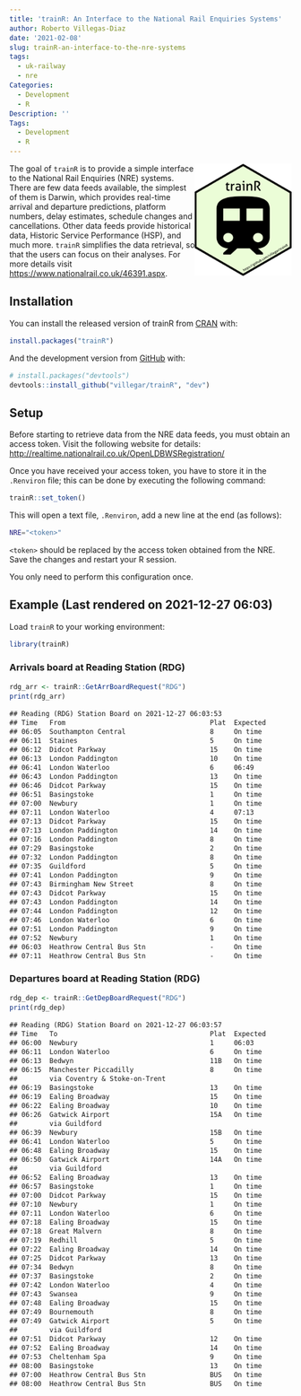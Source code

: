 ```yaml
---
title: 'trainR: An Interface to the National Rail Enquiries Systems'
author: Roberto Villegas-Diaz
date: '2021-02-08'
slug: trainR-an-interface-to-the-nre-systems
tags:
  - uk-railway
  - nre
Categories:
  - Development
  - R
Description: ''
Tags:
  - Development
  - R
---
```


<img src="https://raw.githubusercontent.com/villegar/trainR/main/inst/images/logo.png" alt="logo" align="right" height=200px/>

The goal of `trainR` is to provide a simple interface to the 
National Rail Enquiries (NRE) systems. There are few data feeds 
available, the simplest of them is Darwin, which provides real-time 
arrival and departure predictions, platform numbers, delay estimates, 
schedule changes and cancellations. Other data feeds provide historical 
data, Historic Service Performance (HSP), and much more. `trainR` 
simplifies the data retrieval, so that the users can focus on their 
analyses. For more details visit 
https://www.nationalrail.co.uk/46391.aspx.

## Installation

You can install the released version of trainR from [CRAN](https://CRAN.R-project.org) with:

``` r
install.packages("trainR")
```

And the development version from [GitHub](https://github.com/) with:

``` r
# install.packages("devtools")
devtools::install_github("villegar/trainR", "dev")
```

## Setup
Before starting to retrieve data from the NRE data feeds, you must obtain an access token. 
Visit the following website for details: http://realtime.nationalrail.co.uk/OpenLDBWSRegistration/

Once you have received your access token, you have to store it in the `.Renviron` file; this can be 
done by executing the following command:


```r
trainR::set_token()
```

This will open a text file, `.Renviron`, add a new line at the end (as follows):

```bash
NRE="<token>"
```

`<token>` should be replaced by the access token obtained from the NRE. Save the changes and restart 
your R session.

You only need to perform this configuration once.

## Example (Last rendered on 2021-12-27 06:03)

Load `trainR` to your working environment:

```r
library(trainR)
```

### Arrivals board at Reading Station (RDG)


```r
rdg_arr <- trainR::GetArrBoardRequest("RDG")
print(rdg_arr)
```

```
## Reading (RDG) Station Board on 2021-12-27 06:03:53
## Time   From                                    Plat  Expected
## 06:05  Southampton Central                     8     On time
## 06:11  Staines                                 5     On time
## 06:12  Didcot Parkway                          15    On time
## 06:13  London Paddington                       10    On time
## 06:41  London Waterloo                         6     06:49
## 06:43  London Paddington                       13    On time
## 06:46  Didcot Parkway                          15    On time
## 06:51  Basingstoke                             1     On time
## 07:00  Newbury                                 1     On time
## 07:11  London Waterloo                         4     07:13
## 07:13  Didcot Parkway                          15    On time
## 07:13  London Paddington                       14    On time
## 07:16  London Paddington                       8     On time
## 07:29  Basingstoke                             2     On time
## 07:32  London Paddington                       8     On time
## 07:35  Guildford                               5     On time
## 07:41  London Paddington                       9     On time
## 07:43  Birmingham New Street                   8     On time
## 07:43  Didcot Parkway                          15    On time
## 07:43  London Paddington                       14    On time
## 07:44  London Paddington                       12    On time
## 07:46  London Waterloo                         6     On time
## 07:51  London Paddington                       9     On time
## 07:52  Newbury                                 1     On time
## 06:03  Heathrow Central Bus Stn                -     On time
## 07:11  Heathrow Central Bus Stn                -     On time
```

### Departures board at Reading Station (RDG)


```r
rdg_dep <- trainR::GetDepBoardRequest("RDG")
print(rdg_dep)
```

```
## Reading (RDG) Station Board on 2021-12-27 06:03:57
## Time   To                                      Plat  Expected
## 06:00  Newbury                                 1     06:03
## 06:11  London Waterloo                         6     On time
## 06:13  Bedwyn                                  11B   On time
## 06:15  Manchester Piccadilly                   8     On time
##        via Coventry & Stoke-on-Trent           
## 06:19  Basingstoke                             13    On time
## 06:19  Ealing Broadway                         15    On time
## 06:22  Ealing Broadway                         10    On time
## 06:26  Gatwick Airport                         15A   On time
##        via Guildford                           
## 06:39  Newbury                                 15B   On time
## 06:41  London Waterloo                         5     On time
## 06:48  Ealing Broadway                         15    On time
## 06:50  Gatwick Airport                         14A   On time
##        via Guildford                           
## 06:52  Ealing Broadway                         13    On time
## 06:57  Basingstoke                             1     On time
## 07:00  Didcot Parkway                          15    On time
## 07:10  Newbury                                 1     On time
## 07:11  London Waterloo                         6     On time
## 07:18  Ealing Broadway                         15    On time
## 07:18  Great Malvern                           8     On time
## 07:19  Redhill                                 5     On time
## 07:22  Ealing Broadway                         14    On time
## 07:25  Didcot Parkway                          13    On time
## 07:34  Bedwyn                                  8     On time
## 07:37  Basingstoke                             2     On time
## 07:42  London Waterloo                         4     On time
## 07:43  Swansea                                 9     On time
## 07:48  Ealing Broadway                         15    On time
## 07:49  Bournemouth                             8     On time
## 07:49  Gatwick Airport                         5     On time
##        via Guildford                           
## 07:51  Didcot Parkway                          12    On time
## 07:52  Ealing Broadway                         14    On time
## 07:53  Cheltenham Spa                          9     On time
## 08:00  Basingstoke                             13    On time
## 07:00  Heathrow Central Bus Stn                BUS   On time
## 08:00  Heathrow Central Bus Stn                BUS   On time
```
